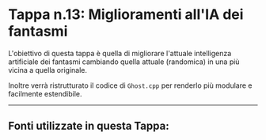 # Tappa n.13: Miglioramenti all'IA dei fantasmi
L'obiettivo di questa tappa è quella di migliorare l'attuale intelligenza artificiale dei fantasmi cambiando quella attuale (randomica) in una più vicina a quella originale.

Inoltre verrà ristrutturato il codice di `Ghost.cpp` per renderlo più modulare e facilmente estendibile.

---
**Fonti utilizzate in questa Tappa:**
---